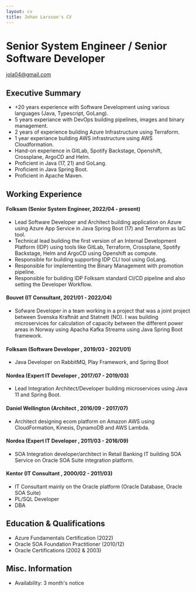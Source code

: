 ```yaml
---
layout: cv
title: Johan Larsson's CV
---
```


# Senior System Engineer / Senior Software Developer  

<div id="webaddress">
<a href="jola04@gmail.com">jola04@gmail.com</a>
</div>

## Executive Summary

* +20 years experience with Software Development using various languages (Java, Typescript, GoLang).
* 5 years experiance with DevOps building pipelines, images and binary management.
* 2 years of experience building Azure Infrastructure using Terraform.
* 1 year experiance building AWS infrastructure using AWS Cloudformation.
* Hand-on experience in GitLab, Spotify Backstage, Openshift, Crossplane, ArgoCD and Helm.
* Proficient in Java (17, 21) and GoLang.
* Proficient in Java Spring Boot.
* Proficient in Apache Maven.

## Working Experience

#### Folksam  (Senior System Engineer, 2022/04 - present) 

* Lead Software Developer and Architect building application on Azure using Azure App Service in Java Spring Boot (17) and Terraform as IaC tool.
* Technical lead building the first version of an Internal Development Platform (IDP) using tools like GitLab, Terraform, Crossplane, Spotify Backstage, Helm and ArgoCD using Openshift as compute.
* Responsible for building supporting IDP CLI tool using GoLang.
* Responsible for implementing the Binary Management with promotion pipeline.
* Responsible for building IDP Folksam standard CI/CD pipeline and also setting the Developer Workflow.

#### Bouvet (IT Consultant, 2021/01 - 2022/04) 

* Sofware Developer in a team working in a project that was a joint project between Svenska Kraftnät and Statnett (NO).
I was building microservices for calculation of capacity between the different power areas in Norway using Apacha Kafka Streams using Java Spring Boot framework.

#### Folksam (Software Developer , 2019/03 - 2021/01)

* Java Developer on RabbitMQ, Play Framework, and Spring Boot

#### Nordea (Expert IT Developer , 2017/07 - 2019/03)

* Lead Integration Architect/Developer building microservices using Java 11 and Spring Boot.

#### Daniel Wellington (Architect , 2016/09 - 2017/07)

* Architect designing ecom platform on Amazon AWS using CloudFormation, Kinesis, DynamoDB and AWS Lambda.

#### Nordea (Expert IT Developer , 2011/03 - 2016/09)

* SOA Integration developer/architect in Retail Banking IT building SOA Service on Oracle SOA Suite integration platform.

#### Kentor (IT Consultant , 2000/02 - 2011/03)

* IT Consultant mainly on the Oracle platform (Oracle Database, Oracle SOA Suite)
* PL/SQL Developer
* DBA

## Education & Qualifications

* Azure Fundamentals Certification (2022)
* Oracle SOA Foundation Practitioner (2010/12)
* Oracle Certifications (2002 & 2003)

## Misc. Information

* Availability: 3 month's notice
